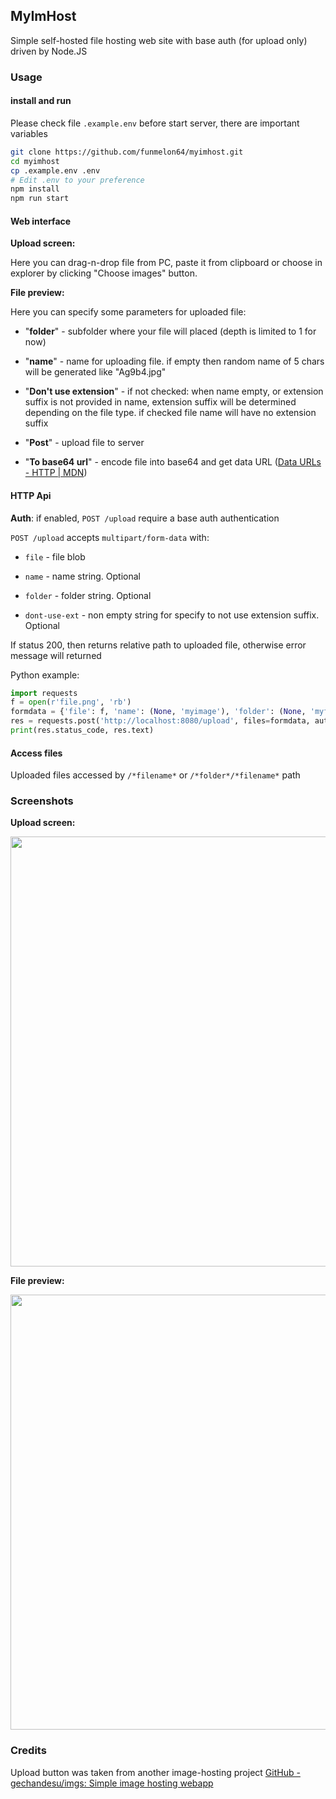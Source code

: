 ## MyImHost

Simple self-hosted file hosting web site with base auth (for upload only) driven by Node.JS

### Usage

#### install and run

Please check file `.example.env` before start server, there are important variables 

```bash
git clone https://github.com/funmelon64/myimhost.git
cd myimhost
cp .example.env .env
# Edit .env to your preference
npm install
npm run start
```

#### Web interface

**Upload screen:**

Here you can drag-n-drop file from PC, paste it from clipboard or choose in explorer by clicking "Choose images" button.

**File preview:**

Here you can specify some parameters for uploaded file:

* "**folder**" - subfolder where your file will placed (depth is limited to 1 for now)

* "**name**" - name for uploading file. if empty then random name of 5 chars will be generated like "Ag9b4.jpg"

* "**Don't use extension**" - if not checked: when name empty, or extension suffix is not provided in name, extension suffix will be determined depending on the file type. if checked file name will have no extension suffix

* "**Post**" - upload file to server

* "**To base64 url**" - encode file into base64 and get data URL ([Data URLs - HTTP | MDN](https://developer.mozilla.org/en-US/docs/Web/HTTP/Basics_of_HTTP/Data_URLs))

#### HTTP Api

**Auth**: if enabled, `POST /upload` require a base auth authentication

`POST /upload` accepts `multipart/form-data` with:

* `file` - file blob

* `name` - name string. Optional

* `folder` - folder string. Optional

* `dont-use-ext` - non empty string for specify to not use extension suffix. Optional

If status 200, then returns relative path to uploaded file, otherwise error message will returned

Python example:

```python
import requests
f = open(r'file.png', 'rb')
formdata = {'file': f, 'name': (None, 'myimage'), 'folder': (None, 'myfiles'), 'dont-use-ext': (None, "On")}
res = requests.post('http://localhost:8080/upload', files=formdata, auth=('myuser', 'mypass'))
print(res.status_code, res.text)
```

#### Access files

Uploaded files accessed by `/*filename*` or `/*folder*/*filename*` path

### Screenshots

**Upload screen:**

<img title="" src="https://i.imgur.com/DaP7DiY.png" alt="" width="688" data-align="center">

**File preview:**

<img title="" src="https://i.imgur.com/ro4JYww.png" alt="" data-align="center" width="696">

### Credits

Upload button was taken from another image-hosting project [GitHub - gechandesu/imgs: Simple image hosting webapp](https://github.com/gechandesu/imgs)
